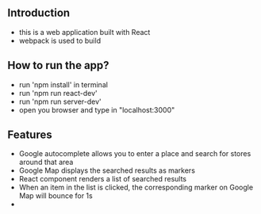 ## Introduction
  * this is a web application built with React
  * webpack is used to build 

## How to run the app?
  * run 'npm install' in terminal
  * run 'npm run react-dev'
  * run 'npm run server-dev'
  * open you browser and type in "localhost:3000" 


## Features
  * Google autocomplete allows you to enter a place and search for stores around that area
  * Google Map displays the searched results as markers
  * React component renders a list of searched results
  * When an item in the list is clicked, the corresponding marker on Google Map will bounce for 1s
  * 

